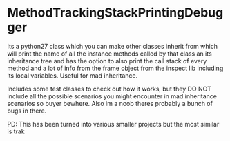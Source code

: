 # MethodTrackingStackPrintingDebugger
Its a python27 class which you can make other classes inherit from which will print the name of all the instance methods called by that class an its inheritance tree and has the option to also print the call stack of every method and a lot of info from the frame object from the inspect lib including its local variables. Useful for mad inheritance.


Includes some test classes to check out how it works, but they DO NOT include all the possible scenarios you might encounter in mad inheritance scenarios so buyer bewhere. Also im a noob theres probably a bunch of bugs in there.

PD: This has been turned into various smaller projects but the most similar is trak
